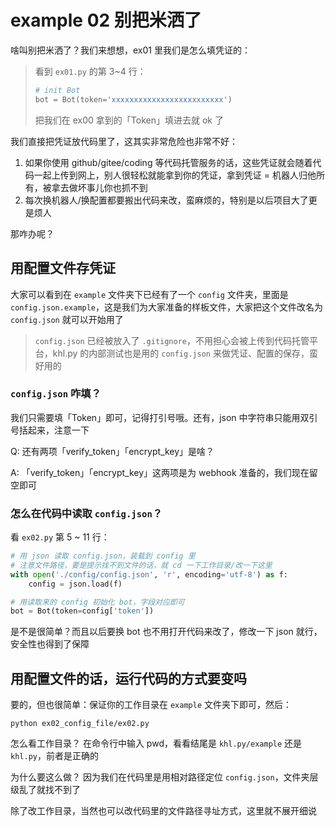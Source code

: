 # example 02 别把米洒了

啥叫别把米洒了？我们来想想，ex01 里我们是怎么填凭证的：

> 看到 `ex01.py` 的第 3~4 行：
> ```python
> # init Bot
> bot = Bot(token='xxxxxxxxxxxxxxxxxxxxxxxxx')
> ```
> 把我们在 ex00 拿到的「Token」填进去就 ok 了

我们直接把凭证放代码里了，这其实非常危险也非常不好：

1. 如果你使用 github/gitee/coding 等代码托管服务的话，这些凭证就会随着代码一起上传到网上，别人很轻松就能拿到你的凭证，拿到凭证 = 机器人归他所有，被拿去做坏事儿你也抓不到
2. 每次换机器人/换配置都要搬出代码来改，蛮麻烦的，特别是以后项目大了更是烦人

那咋办呢？

## 用配置文件存凭证

大家可以看到在 `example` 文件夹下已经有了一个 `config` 文件夹，里面是 `config.json.example`，这是我们为大家准备的样板文件，大家把这个文件改名为 `config.json` 就可以开始用了

> `config.json` 已经被放入了 `.gitignore`，不用担心会被上传到代码托管平台，khl.py 的内部测试也是用的 `config.json` 来做凭证、配置的保存，蛮好用的

### `config.json` 咋填？

我们只需要填「Token」即可，记得打引号哦。还有，json 中字符串只能用双引号括起来，注意一下

Q: 还有两项「verify_token」「encrypt_key」是啥？

A: 「verify_token」「encrypt_key」这两项是为 webhook 准备的，我们现在留空即可

### 怎么在代码中读取 `config.json`？

看 `ex02.py` 第 5 ~ 11 行：

```python
# 用 json 读取 config.json，装载到 config 里
# 注意文件路径，要是提示找不到文件的话，就 cd 一下工作目录/改一下这里
with open('./config/config.json', 'r', encoding='utf-8') as f:
    config = json.load(f)

# 用读取来的 config 初始化 bot，字段对应即可
bot = Bot(token=config['token'])
```

是不是很简单？而且以后要换 bot 也不用打开代码来改了，修改一下 json 就行，安全性也得到了保障

## 用配置文件的话，运行代码的方式要变吗

要的，但也很简单：保证你的工作目录在 `example` 文件夹下即可，然后：

```shell
python ex02_config_file/ex02.py
```

怎么看工作目录？ 在命令行中输入 pwd，看看结尾是 `khl.py/example` 还是 `khl.py`，前者是正确的

为什么要这么做？ 因为我们在代码里是用相对路径定位 `config.json`，文件夹层级乱了就找不到了

除了改工作目录，当然也可以改代码里的文件路径寻址方式，这里就不展开细说
